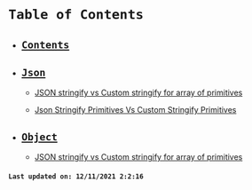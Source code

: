 # `Table of Contents`

-   ## **[`Contents`](/SUMMARY-ALT.md)**

-   ## **[`Json`](/SUMMARY-ALT.md)**

    -   [JSON stringify vs Custom stringify for array of primitives](./docs/json/json-stringify-primitives-array-vs-custom-stringify-primitives-array.md)

    -   [Json Stringify Primitives Vs Custom Stringify Primitives](./docs/json/json-stringify-primitives-vs-custom-stringify-primitives.md)

-   ## **[`Object`](/SUMMARY-ALT.md)**
    -   [JSON stringify vs Custom stringify for array of primitives](./docs/object/json-stringify-primitives-array-vs-custom-stringify-primitives-array.md)

#### `Last updated on: 12/11/2021 2:2:16`
